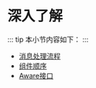 # 深入了解

::: tip
本小节内容如下：
:::

- [消息处理流程](./design-of-msg-processing)
- [组件顺序](docs/v1/jt-808/guide/more/component-order.md)
- [Aware接口](./aware-interface)
